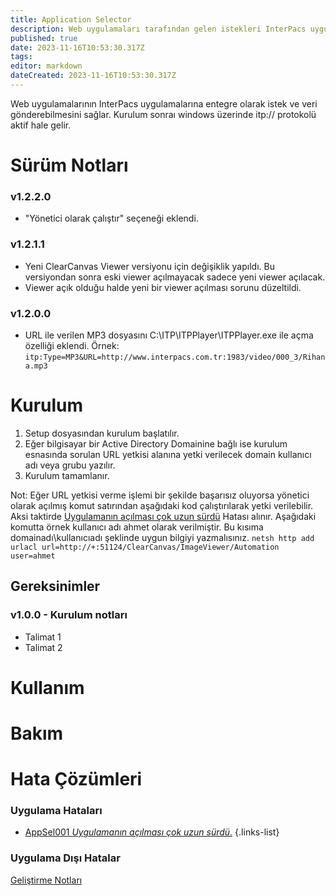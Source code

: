 ```yaml
---
title: Application Selector
description: Web uygulamaları tarafından gelen istekleri InterPacs uygulamalarına gönderir
published: true
date: 2023-11-16T10:53:30.317Z
tags: 
editor: markdown
dateCreated: 2023-11-16T10:53:30.317Z
---
```


Web uygulamalarının InterPacs uygulamalarına entegre olarak istek ve veri gönderebilmesini sağlar. Kurulum sonraı windows üzerinde itp:// protokolü aktif hale gelir.


# Sürüm Notları
### v1.2.2.0
- "Yönetici olarak çalıştır" seçeneği eklendi.
### v1.2.1.1
- Yeni ClearCanvas Viewer versiyonu için değişiklik yapıldı. Bu versiyondan sonra eski viewer açılmayacak sadece yeni viewer açılacak.
- Viewer açık olduğu halde yeni bir viewer açılması sorunu düzeltildi.
### v1.2.0.0
- URL ile verilen MP3 dosyasını C:\ITP\ITPPlayer\ITPPlayer.exe ile açma özelliği eklendi.
Örnek: `itp:Type=MP3&URL=http://www.interpacs.com.tr:1983/video/000_3/Rihana.mp3`



# Kurulum
1. Setup dosyasından kurulum başlatılır.
2. Eğer bilgisayar bir Active Directory Domainine bağlı ise kurulum esnasında sorulan URL yetkisi alanına yetki verilecek domain kullanıcı adı veya grubu yazılır.
3. Kurulum tamamlanır.

Not: Eğer URL yetkisi verme işlemi bir şekilde başarısız oluyorsa yönetici olarak açılmış komut satırından aşağıdaki kod çalıştırılarak yetki verilebilir. Aksi taktirde [Uygulamanın açılması çok uzun sürdü](/Hatalar/AppSel001) Hatası alınır. Aşağıdaki komutta örnek kullanıcı adı ahmet olarak verilmiştir. Bu kısıma domainadı\kullanıcıadı şeklinde uygun bilgiyi yazmalısınız.
`netsh http add urlacl url=http://+:51124/ClearCanvas/ImageViewer/Automation user=ahmet`

## Gereksinimler


### v1.0.0 - Kurulum notları
- Talimat 1
- Talimat 2

# Kullanım

# Bakım

# Hata Çözümleri

### Uygulama Hataları
- [AppSel001 *Uygulamanın açılması çok uzun sürdü.*](/Hatalar/AppSel001)
{.links-list}

### Uygulama Dışı Hatalar

[Geliştirme Notları](/Gelistirme/Uygulama-Adi)